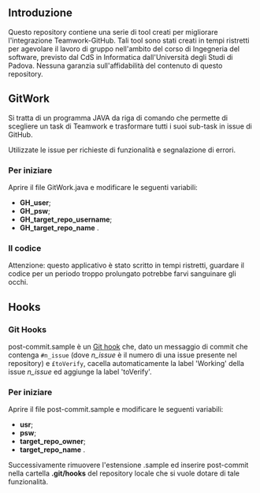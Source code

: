 ## Introduzione
Questo repository contiene una serie di tool creati per migliorare l'integrazione Teamwork-GitHub. Tali tool sono stati creati in tempi ristretti per agevolare il lavoro di gruppo nell'ambito del corso di Ingegneria del software, previsto dal CdS in Informatica dall'Università degli Studi di Padova.
Nessuna garanzia sull'affidabilità del contenuto di questo repository.

## GitWork
Si tratta di un programma JAVA da riga di comando che permette di scegliere un task di Teamwork e trasformare tutti i suoi sub-task in issue di GitHub.

Utilizzate le issue per richieste di funzionalità e segnalazione di errori.

### Per iniziare
Aprire il file GitWork.java e modificare le seguenti variabili: 
- **GH_user**;
- **GH_psw**;
- **GH_target_repo_username**; 
- **GH_target_repo_name** .

### Il codice
Attenzione: questo applicativo è stato scritto in tempi ristretti, guardare il codice per un periodo troppo prolungato potrebbe farvi sanguinare gli occhi.

## Hooks
### Git Hooks
post-commit.sample è un [Git hook](https://git-scm.com/book/it/v2/Customizing-Git-Git-Hooks) che, dato un messaggio di commit che contenga ```#n_issue``` (dove *n_issue* è il numero di una issue presente nel repository) e ```£toVerify```, cacella automaticamente la label 'Working' della issue *n_issue* ed aggiunge la label 'toVerify'. 

### Per iniziare
Aprire il file post-commit.sample e modificare le seguenti variabili: 
- **usr**;
- **psw**;
- **target_repo_owner**; 
- **target_repo_name** .

Successivamente rimuovere l'estensione .sample ed inserire post-commit nella cartella **.git/hooks** del repository locale che si vuole dotare di tale funzionalità.

